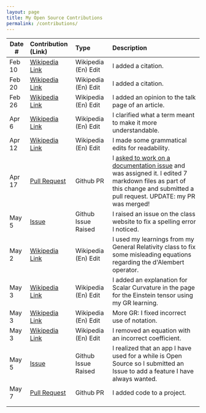 ```yaml
---
layout: page
title: My Open Source Contributions
permalink: /contributions/
---
```


<!--
Type of the contribution should be "Wikipedia edit", "OpenStreet Map feature", "Documentation", "Course website", "Blog",
"Browser Add-on", etc.

The description should include a brief summary of what you did.

The link should bring us to a public page that shows your contribution. 

Replace the first row with your own contribution. 

-->





| Date #       | Contribution (Link)  | Type  | Description |
|---|:---|:---|:---|
| Feb 10   | [Wikipedia Link](https://en.wikipedia.org/w/index.php?title=Continental_Europe&oldid=1071097643)    | Wikipedia (En) Edit    |   I added a citation.    |
| Feb 20   | [Wikipedia Link](https://en.wikipedia.org/w/index.php?title=List_of_operating_systems&oldid=1072902131)    | Wikipedia (En) Edit    |   I added a citation.    |
| Feb 26   | [Wikipedia Link](https://en.wikipedia.org/w/index.php?title=Talk:2022_Russian_invasion_of_Ukraine&oldid=1074155797)    | Wikipedia (En) Edit    |   I added an opinion to the talk page of an article.    |
| Apr 6   | [Wikipedia Link](https://en.wikipedia.org/w/index.php?title=Continental_Europe&oldid=1071097643)    | Wikipedia (En) Edit    |   I clarified what a term meant to make it more understandable.    |
| Apr 12   | [Wikipedia Link](https://en.wikipedia.org/w/index.php?title=Accona_Desert&oldid=1082386851)    | Wikipedia (En) Edit    |   I made some grammatical edits for readability.    |
Apr 17 | [Pull Request](https://github.com/mlflow/mlflow/pull/5707) | Github PR     |   I [asked to work on a documentation issue](https://github.com/mlflow/mlflow/issues/5697#issuecomment-1099457645) and was assigned it. I edited 7 markdown files as part of this change and submitted a pull request.  UPDATE: my PR was merged!  |
May 5 | [Issue](https://github.com/joannakl/ossd/issues/29) | Github Issue Raised     |   I raised an issue on the class website to fix a spelling error I noticed.  |
| May 2   | [Wikipedia Link](https://en.wikipedia.org/w/index.php?title=D%27Alembert_operator&oldid=1085867077)    | Wikipedia (En) Edit    |   I used my learnings from my General Relativity class to fix some misleading equations regarding the d'Alembert operator.    |
| May 3   | [Wikipedia Link](https://en.wikipedia.org/w/index.php?title=Einstein_tensor&oldid=1086006598)    | Wikipedia (En) Edit    |   I added an explanation for Scalar Curvature in the page for the Einstein tensor using my GR learning.    |
| May 3   | [Wikipedia Link](https://en.wikipedia.org/w/index.php?title=Scalar_curvature&oldid=1086008364)    | Wikipedia (En) Edit    |   More GR: I fixed incorrect use of notation.    |
| May 3   | [Wikipedia Link](https://en.wikipedia.org/w/index.php?title=Scalar_curvature&oldid=1086047549)    | Wikipedia (En) Edit    |   I removed an equation with an incorrect coefficient.  |
May 5 | [Issue](https://github.com/mamaral/xkcd-Open-Source/issues/96) | Github Issue Raised     |   I realized that an app I have used for a while is Open Source so I submitted an Issue to add a feature I have always wanted.  |
May 7 | [Pull Request](https://github.com/codinasion/codinasion-programme/pull/546) | Github PR     |   I added code to a project.  |
|     |     |     |      |
|     |     |     |      |
